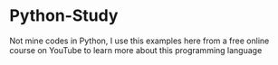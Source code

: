 # Python-Study
Not mine codes in Python, I use this examples here from a free online course on YouTube to learn more about this programming language
